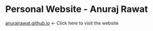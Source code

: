 # Personal Website - Anuraj Rawat

[anurajrawat.github.io](http://www.anurajrawat.github.io) <- Click here to visit the website
